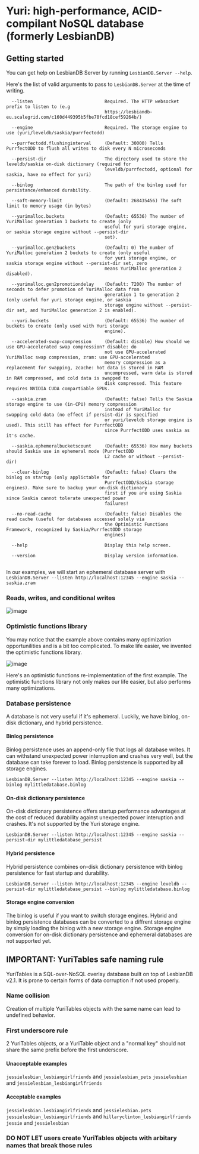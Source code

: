 # Yuri: high-performance, ACID-compilant NoSQL database (formerly LesbianDB)

## Getting started

You can get help on LesbianDB Server by running `LesbianDB.Server --help`.

Here's the list of valid arguments to pass to `LesbianDB.Server` at the time of writing.

```
  --listen                           Required. The HTTP websocket prefix to listen to (e.g
                                     https://lesbiandb-eu.scalegrid.com/c160d449395b5fbe70fcd18cef59264b/)

  --engine                           Required. The storage engine to use (yuri/leveldb/saskia/purrfectodd)

  --purrfectodd.flushinginterval     (Default: 30000) Tells PurrfectODD to flush all writes to disk every N microseconds

  --persist-dir                      The directory used to store the leveldb/saskia on-disk dictionary (required for
                                     leveldb/purrfectodd, optional for saskia, have no effect for yuri)

  --binlog                           The path of the binlog used for persistance/enhanced durability.

  --soft-memory-limit                (Default: 268435456) The soft limit to memory usage (in bytes)

  --yurimalloc.buckets               (Default: 65536) The number of YuriMalloc generation 1 buckets to create (only
                                     useful for yuri storage engine, or saskia storage engine without --persist-dir
                                     set).

  --yurimalloc.gen2buckets           (Default: 0) The number of YuriMalloc generation 2 buckets to create (only useful
                                     for yuri storage engine, or saskia storage engine without --persist-dir set, zero
                                     means YuriMalloc generation 2 disabled).

  --yurimalloc.gen2promotiondelay    (Default: 7200) The number of seconds to defer promotion of YuriMalloc data from
                                     generation 1 to generation 2 (only useful for yuri storage engine, or saskia
                                     storage engine without --persist-dir set, and YuriMalloc generation 2 is enabled).

  --yuri.buckets                     (Default: 65536) The number of buckets to create (only used with Yuri storage
                                     engine).

  --accelerated-swap-compression     (Default: disable) How should we use GPU-accelerated swap compression? disable: do
                                     not use GPU-accelerated YuriMalloc swap compression, zram: use GPU-accelerated
                                     memory compression as a replacement for swapping, zcache: hot data is stored in RAM
                                     uncompressed, warm data is stored in RAM compressed, and cold data is swapped to
                                     disk compressed. This feature requires NVIDIA CUDA compartiable GPUs.

  --saskia.zram                      (Default: false) Tells the Saskia storage engine to use (in-CPU) memory compression
                                     instead of YuriMalloc for swapping cold data (no effect if persist-dir is specified
                                     or yuri/leveldb storage engine is used). This still has effect for PurrfectODD
                                     since PurrfectODD uses saskia as it's cache.

  --saskia.ephemeralbucketscount     (Default: 65536) How many buckets should Saskia use in ephemeral mode (PurrfectODD
                                     L2 cache or without --persist-dir)

  --clear-binlog                     (Default: false) Clears the binlog on startup (only applictable for
                                     PurrfectODD/Saskia storage engines). Make sure to backup your on-disk dictionary
                                     first if you are using Saskia since Saskia cannot tolerate unexpected power
                                     failures!

  --no-read-cache                    (Default: false) Disables the read cache (useful for databases accessed solely via
                                     the Optimistic Functions Framework, recognized by Saskia/PurrfectODD storage
                                     engines)

  --help                             Display this help screen.

  --version                          Display version information.
  
  ```

In our examples, we will start an ephemeral database server with `LesbianDB.Server --listen http://localhost:12345 --engine saskia --saskia.zram`

### Reads, writes, and conditional writes

![image](https://user-images.githubusercontent.com/55774978/207563208-3b2dcfc7-9a83-486e-b322-c4dff5aba16d.png)

### Optimistic functions library
You may notice that the example above contains many optimization opportunilities and is a bit too complicated. To make life easier, we invented the optimistic functions library.

![image](https://user-images.githubusercontent.com/55774978/207564794-ad69902a-4b0e-4ec2-9e97-4c9dbed2ffba.png)

Here's an optimistic functions re-implementation of the first example. The optimistic functions library not only makes our life easier, but also performs many optimizations.

### Database persistence
A database is not very useful if it's ephemeral. Luckily, we have binlog, on-disk dictionary, and hybrid persistence.

#### Binlog persistence
Binlog persistence uses an append-only file that logs all database writes. It can withstand unexpected power interruption and crashes very well, but the database can take forever to load. Binlog persistence is supported by all storage engines.

`LesbianDB.Server --listen http://localhost:12345 --engine saskia --binlog mylittledatabase.binlog`

#### On-disk dictionary persistence
On-disk dictionary persistence offers startup performance advantages at the cost of reduced durability against unexpected power interuption and crashes. It's not supported by the Yuri storage engine.

`LesbianDB.Server --listen http://localhost:12345 --engine saskia --persist-dir mylittledatabase_persist`

#### Hybrid persistence
Hybrid persistence combines on-disk dictionary persistence with binlog persistence for fast startup and durability.

`LesbianDB.Server --listen http://localhost:12345 --engine leveldb --persist-dir mylittledatabase_persist --binlog mylittledatabase.binlog`

#### Storage engine conversion
The binlog is useful if you want to switch storage engines. Hybrid and binlog persistence databases can be converted to a diffrent storage engine by simply loading the binlog with a new storage engine. Storage engine conversion for on-disk dictionary persistence and ephemeral databases are not supported yet.

## IMPORTANT: YuriTables safe naming rule
YuriTables is a SQL-over-NoSQL overlay database built on top of LesbianDB v2.1. It is prone to certain forms of data corruption if not used properly.

### Name collision
Creation of multiple YuriTables objects with the same name can lead to undefined behavior.

### First underscore rule
2 YuriTables objects, or a YuriTable object and a "normal key" should not share the same prefix before the first underscore.

#### Unacceptable examples
`jessielesbian_lesbiangirlfriends` and `jessielesbian_pets`
`jessielesbian` and `jessielesbian_lesbiangirlfriends`

#### Acceptable examples
`jessielesbian.lesbiangirlfriends` and `jessielesbian.pets`
`jessielesbian_lesbiangirlfriends` and `hillaryclinton_lesbiangirlfriends`
`jessie` and `jessielesbian`

### DO NOT LET users create YuriTables objects with arbitary names that break those rules
